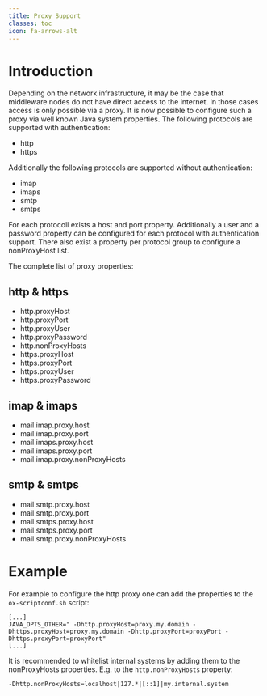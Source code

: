 ```yaml
---
title: Proxy Support
classes: toc
icon: fa-arrows-alt
---
```


# Introduction

Depending on the network infrastructure, it may be the case that middleware nodes do not have direct access to the internet.
In those cases access is only possible via a proxy. It is now possible to configure such a proxy via well known Java system properties.
The following protocols are supported with authentication:

* http
* https

Additionally the following protocols are supported without authentication:

* imap
* imaps
* smtp
* smtps

For each protocoll exists a host and port property. Additionally a user and a password property can be configured for each protocol with authentication support.
There also exist a property per protocol group to configure a nonProxyHost list.

The complete list of proxy properties:

## http & https
* http.proxyHost
* http.proxyPort
* http.proxyUser
* http.proxyPassword
* http.nonProxyHosts
* https.proxyHost
* https.proxyPort
* https.proxyUser
* https.proxyPassword

## imap & imaps
* mail.imap.proxy.host
* mail.imap.proxy.port
* mail.imaps.proxy.host
* mail.imaps.proxy.port
* mail.imap.proxy.nonProxyHosts

## smtp & smtps
* mail.smtp.proxy.host
* mail.smtp.proxy.port
* mail.smtps.proxy.host
* mail.smtps.proxy.port
* mail.smtp.proxy.nonProxyHosts

# Example

For example to configure the http proxy one can add the properties to the `ox-scriptconf.sh` script:

```
[...]
JAVA_OPTS_OTHER=" -Dhttp.proxyHost=proxy.my.domain -Dhttps.proxyHost=proxy.my.domain -Dhttp.proxyPort=proxyPort -Dhttps.proxyPort=proxyPort"
[...]
```

It is recommended to whitelist internal systems by adding them to the nonProxyHosts properties. E.g. to the `http.nonProxyHosts` property:

```
-Dhttp.nonProxyHosts=localhost|127.*|[::1]|my.internal.system
```
